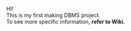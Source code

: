 HI! <br>
This is my first making DBMS project.<br>
To see more specific information, <strong>refer to Wiki.</strong> <br>
